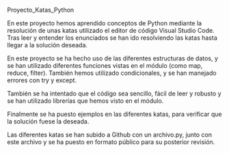 Proyecto_Katas_Python

En este proyecto hemos aprendido conceptos de Python mediante la resolución de unas katas utilizado el editor de código Visual Studio Code. Tras leer y entender los enunciados se han ido resolviendo las katas hasta llegar a la solución deseada.

En este proyecto se ha hecho uso de las diferentes estructuras de datos, y se han utilizado diferentes funciones vistas en el módulo (como map, reduce, filter). También hemos utilizado condicionales, y se han manejado errores con try y except.

También se ha intentado que el código sea sencillo, fácil de leer y robusto y se han utilizado librerías que hemos visto en el módulo.

Finalmente se ha puesto ejemplos en las diferentes katas, para verificar que la solución fuese la deseada.

Las diferentes katas se han subido a Github con un archivo.py, junto con este archivo y se ha puesto en formato público para su posterior revisión.


